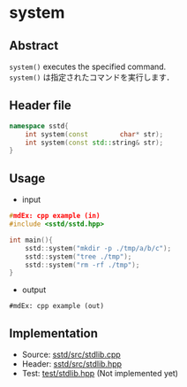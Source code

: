 # system
## Abstract
```system()``` executes the specified command.  
```system()``` は指定されたコマンドを実行します．

## Header file
```cpp
namespace sstd{
    int system(const        char* str);
    int system(const std::string& str);
}
```

## Usage
- input
```cpp
#mdEx: cpp example (in)
#include <sstd/sstd.hpp>

int main(){
    sstd::system("mkdir -p ./tmp/a/b/c");
    sstd::system("tree ./tmp");
    sstd::system("rm -rf ./tmp");
}
```
- output  
```
#mdEx: cpp example (out)
```

## Implementation
- Source: [sstd/src/stdlib.cpp](https://github.com/admiswalker/SubStandardLibrary-SSTD-/blob/master/sstd/src/stdlib.cpp)
- Header: [sstd/src/stdlib.hpp](https://github.com/admiswalker/SubStandardLibrary-SSTD-/blob/master/sstd/src/stdlib.hpp)
- Test: [test/stdlib.hpp](https://github.com/admiswalker/SubStandardLibrary-SSTD-/blob/master/test/stdlib.hpp)
  (Not implemented yet)

